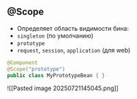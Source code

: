 ## @Scope 
- Определяет область видимости бина:
- `singleton` (по умолчанию)
- `prototype`
- `request`, `session`, `application` (для web)
```java
@Component
@Scope("prototype")
public class MyPrototypeBean { }
```
![[Pasted image 20250721145045.png]]